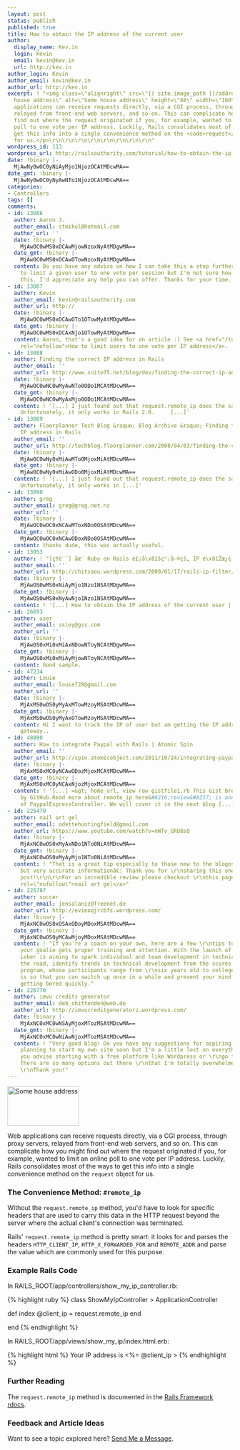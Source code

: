 ```yaml
---
layout: post
status: publish
published: true
title: How to obtain the IP address of the current user
author:
  display_name: Kev.in
  login: Kevin
  email: kevin@kev.in
  url: http://kev.in
author_login: Kevin
author_email: kevin@kev.in
author_url: http://kev.in
excerpt: ! "<img class=\"alignright\" src=\"{{ site.image_path }}/address.jpg\" title=\"Some
  house address\" alt=\"Some house address\" height=\"88\" width=\"160\" />\r\n<p>Web
  applications can receive requests directly, via a CGI process, through proxy servers,
  relayed from front-end web servers, and so on. This can complicate how you might
  find out where the request originated if you, for example, wanted to limit an online
  poll to one vote per IP address. Luckily, Rails consolidates most of the ways to
  get this info into a single convenience method on the <code>request</code> object
  for us.</p>\r\n\r\n\r\n\r\n\r\n\r\n\r\n\r\n"
wordpress_id: 113
wordpress_url: http://railsauthority.com/tutorial/how-to-obtain-the-ip-address-of-the-current-user
date: !binary |-
  MjAwNy0wOC0yNiAyMjo1NjozOCAtMDcwMA==
date_gmt: !binary |-
  MjAwNy0wOC0yNyAwNTo1NjozOCAtMDcwMA==
categories:
- Controllers
tags: []
comments:
- id: 13086
  author: Aaron J.
  author_email: stmikul@hotmail.com
  author_url: ''
  date: !binary |-
    MjAwOC0wMS0xOCAwMjowNzoxNyAtMDgwMA==
  date_gmt: !binary |-
    MjAwOC0wMS0xOCAwOTowNzoxNyAtMDgwMA==
  content: Do you have any advice on how I can take this a step further? I am looking
    to limit a given user to one vote per session but I'm not sure how to achieve
    this. I'd appreciate any help you can offer. Thanks for your time.
- id: 13087
  author: Kevin
  author_email: kevin@railsauthority.com
  author_url: http://
  date: !binary |-
    MjAwOC0wMS0xOCAwOTo1OTowMyAtMDgwMA==
  date_gmt: !binary |-
    MjAwOC0wMS0xOCAxNjo1OTowMyAtMDgwMA==
  content: Aaron, that's a good idea for an article :) See <a href="/tutorial/how-to-limit-users-to-one-vote-per-ip-address"
    rel="nofollow">How to limit users to one vote per IP address</a>.
- id: 13088
  author: Finding the correct IP address in Rails
  author_email: ''
  author_url: http://www.suite75.net/blog/dev/finding-the-correct-ip-address-in-rails.html
  date: !binary |-
    MjAwOC0wNC0wMyAwNTo0ODo1MCAtMDcwMA==
  date_gmt: !binary |-
    MjAwOC0wNC0wMyAxMjo0ODo1MCAtMDcwMA==
  content: ! '[...] I just found out that request.remote_ip does the same as my function.
    Unfortunately, it only works in Rails 2.0.     [...]'
- id: 13089
  author: Floorplanner Tech Blog &raquo; Blog Archive &raquo; Finding the correct
    IP address in Rails
  author_email: ''
  author_url: http://techblog.floorplanner.com/2008/04/03/finding-the-correct-ip-address-in-rails/
  date: !binary |-
    MjAwOC0wNy0xMiAwMTo0MjoxMiAtMDcwMA==
  date_gmt: !binary |-
    MjAwOC0wNy0xMiAwODo0MjoxMiAtMDcwMA==
  content: ! '[...] I just found out that request.remote_ip does the same as my determine_ip-function.
    Unfortunately, it only works in [...]'
- id: 13090
  author: greg
  author_email: greg@greg.net.nz
  author_url: ''
  date: !binary |-
    MjAwOC0wOC0xNCAwMToxNDo0OSAtMDcwMA==
  date_gmt: !binary |-
    MjAwOC0wOC0xNCAwODoxNDo0OSAtMDcwMA==
  content: thanks dude, this was actually useful.
- id: 13953
  author: ! "[ç­†è¨˜] åœ¨ Ruby on Rails è£¡å\x81šç°¡å–®çš„ IP é\x81Žæ¿¾ &laquo; YORKXINÃ—YORKXIN"
  author_email: ''
  author_url: http://chitsaou.wordpress.com/2009/01/17/rails-ip-filter/
  date: !binary |-
    MjAwOS0wMS0xNiAyMjo1Nzo1NSAtMDgwMA==
  date_gmt: !binary |-
    MjAwOS0wMS0xNyAwNjo1Nzo1NSAtMDgwMA==
  content: ! '[...] How to obtain the IP address of the current user | kev.in: [...]'
- id: 26693
  author: user
  author_email: ssiey@gss.com
  author_url: ''
  date: !binary |-
    MjAwOS0xMi0xMiAxNDowNToyNCAtMDgwMA==
  date_gmt: !binary |-
    MjAwOS0xMi0xMiAyMjowNToyNCAtMDgwMA==
  content: Good sample.
- id: 47234
  author: Louie
  author_email: louie728@gmail.com
  author_url: ''
  date: !binary |-
    MjAxMS0wOS0yMyAxMTowMzoyMSAtMDcwMA==
  date_gmt: !binary |-
    MjAxMS0wOS0yMyAxOTowMzoyMSAtMDcwMA==
  content: Hi I want to track the IP of user but am getting the IP address to my servers
    gateway..
- id: 48800
  author: How to integrate Paypal with Rails | Atomic Spin
  author_email: ''
  author_url: http://spin.atomicobject.com/2011/10/24/integrating-paypal-express-with-rails-3-1-part-1/
  date: !binary |-
    MjAxMS0xMC0yNCAwODozMjoxMCAtMDcwMA==
  date_gmt: !binary |-
    MjAxMS0xMC0yNCAxNjozMjoxMCAtMDcwMA==
  content: ! '[...] =&gt; home_url, view raw gistfile1.rb This Gist brought to you
    by GitHub.Read more about remote_ip here&#8216;review&#8217; is another action
    of PaypalExpressController. We will cover it in the next blog [...]'
- id: 225479
  author: nail art gel
  author_email: odettehuntingfield@gmail.com
  author_url: https://www.youtube.com/watch?v=nWTv_GRU8sQ
  date: !binary |-
    MjAxNC0wOS0xMyAxNDo1NTo0NiAtMDcwMA==
  date_gmt: !binary |-
    MjAxNC0wOS0xMyAyMjo1NTo0NiAtMDcwMA==
  content: ! "That is a great tip especially to those new to the blogosphere.\r\nSimple
    but very accurate informationâ€¦ Thank you for \r\nsharing this one. A must read
    post!\r\n\r\nFor an incredible review please checkout \r\nthis page ... <a href=\"https://www.youtube.com/watch?v=nWTv_GRU8sQ\"
    rel=\"nofollow\">nail art gel</a>"
- id: 225787
  author: soccer
  author_email: jensalaniz@freenet.de
  author_url: http://evieoqjrcbfs.wordpress.com/
  date: !binary |-
    MjAxNC0wOS0xOSAxODoyMDoxMSAtMDcwMA==
  date_gmt: !binary |-
    MjAxNC0wOS0yMCAwMjoyMDoxMSAtMDcwMA==
  content: ! "If you're a coach on your own, here are a few \r\ntips to make sure
    your goalie gets proper training and attention. With the launch of i \r\n- Soccer,
    Leber is aiming to spark individual and team development in technical skills and,\r\ndown
    the road, identify trends in technical development from the scores on the online
    program, whose participants range from \r\nsix years old to college age. This
    is so that you can switch up once in a while and prevent your mind and body from
    getting bored quickly."
- id: 226770
  author: imvu credits generator
  author_email: deb_chittenden@web.de
  author_url: http://imvucreditgeneratorz.wordpress.com/
  date: !binary |-
    MjAxNC0xMC0wNSAyMjoxMTozMSAtMDcwMA==
  date_gmt: !binary |-
    MjAxNC0xMC0wNiAwNjoxMTozMSAtMDcwMA==
  content: ! "Very good blog! Do you have any suggestions for aspiring writers?\r\nI'm
    planning to start my own site soon but I'm a little lost on everything.\r\nWould
    you advise starting with a free platform like Wordpress or \r\ngo for a paid option?
    There are so many options out there \r\nthat I'm totally overwhelmed .. Any ideas?
    \r\nThank you!"
---
```

<p><img class="alignright" src="{{ site.image_path }}/address.jpg" title="Some house address" alt="Some house address" height="88" width="160" /></p>
<p>Web applications can receive requests directly, via a CGI process, through proxy servers, relayed from front-end web servers, and so on. This can complicate how you might find out where the request originated if you, for example, wanted to limit an online poll to one vote per IP address. Luckily, Rails consolidates most of the ways to get this info into a single convenience method on the <code>request</code> object for us.</p>
<p><a id="more"></a><a id="more-113"></a></p>
<h3>The Convenience Method: <code>#remote_ip</code></h3>
<p>Without the <code>request.remote_ip</code> method, you'd have to look for specific headers that are used to carry this data in the HTTP request beyond the server where the actual client's connection was terminated.</p>
<p>Rails' <code>request.remote_ip</code> method is pretty smart: it looks for and parses the headers <code>HTTP_CLIENT_IP</code>, <code>HTTP_X_FORWARDED_FOR</code> and <code>REMOTE_ADDR</code> and parse the value which are commonly used for this purpose.</p>
<h3>Example Rails Code</h3>
<p class="code-source">In <span class="filename">RAILS_ROOT/app/controllers/show_my_ip_controller.rb</span>:</p>
{% highlight ruby %}
class ShowMyIpController > ApplicationController

  def index
    @client_ip = request.remote_ip
  end

end
{% endhighlight %}
<p class="code-source">In <span class="filename">RAILS_ROOT/app/views/show_my_ip/index.html.erb</span>:</p>
{% highlight html %}
Your IP address is <%= @client_ip >
{% endhighlight %}
<h3>Further Reading</h3>
<p>The <code>request.remote_ip</code> method is documented in the <a href="http://api.rubyonrails.org/classes/ActionController/AbstractRequest.html#M000235">Rails Framework rdocs</a>.</p>
<h3>Feedback and Article Ideas</h3>
<p>Want to see a topic explored here? <a href="/contact">Send Me a Message</a>.</p>
